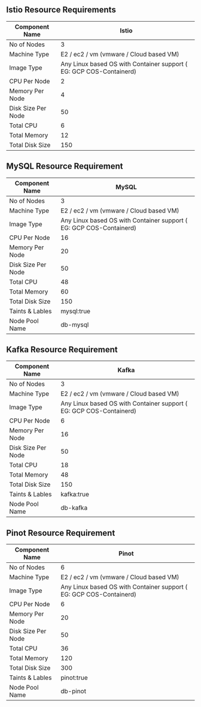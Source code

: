 ## Istio Resource Requirements

| Component Name      | Istio |
| ----------- | ----------- |
| No of Nodes      | 3       |
|  Machine Type  |   E2 / ec2 / vm (vmware / Cloud based VM)      |
| Image Type | Any Linux based OS with Container support ( EG: GCP COS-Containerd)  |
| CPU Per Node | 2 |
| Memory Per Node | 4 |
| Disk Size Per Node  | 50 |
| Total CPU | 6 |
| Total Memory | 12 |
| Total Disk Size | 150 |

## MySQL Resource Requirement

| Component Name      | MySQL |
| ----------- | ----------- |
| No of Nodes      | 3       |
|  Machine Type  |   E2 / ec2 / vm (vmware / Cloud based VM)      |
| Image Type | Any Linux based OS with Container support ( EG: GCP COS-Containerd)  |
| CPU Per Node | 16 |
| Memory Per Node | 20 |
| Disk Size Per Node  | 50 |
| Total CPU | 48 |
| Total Memory | 60 |
| Total Disk Size | 150 |
| Taints & Lables | mysql:true |
| Node Pool Name | db-mysql |

## Kafka Resource Requirement

| Component Name      | Kafka |
| ----------- | ----------- |
| No of Nodes      | 3       |
|  Machine Type  |   E2 / ec2 / vm (vmware / Cloud based VM)      |
| Image Type | Any Linux based OS with Container support ( EG: GCP COS-Containerd)  |
| CPU Per Node | 6 |
| Memory Per Node | 16 |
| Disk Size Per Node  | 50 |
| Total CPU | 18 |
| Total Memory | 48 |
| Total Disk Size | 150 |
| Taints & Lables | kafka:true |
| Node Pool Name | db-kafka |

## Pinot Resource Requirement

| Component Name      | Pinot |
| ----------- | ----------- |
| No of Nodes      | 6       |
|  Machine Type  |   E2 / ec2 / vm (vmware / Cloud based VM)      |
| Image Type | Any Linux based OS with Container support ( EG: GCP COS-Containerd)  |
| CPU Per Node | 6 |
| Memory Per Node | 20 |
| Disk Size Per Node  | 50 |
| Total CPU | 36 |
| Total Memory | 120 |
| Total Disk Size | 300 |
| Taints & Lables | pinot:true |
| Node Pool Name | db-pinot |